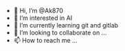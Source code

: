 - 👋 Hi, I’m @Ak870
- 👀 I’m interested in AI
- 🌱 I’m currently learning git and gitlab
- 💞️ I’m looking to collaborate on ...
- 📫 How to reach me ...

<!---
Ak870/Ak870 is a ✨ special ✨ repository because its `README.md` (this file) appears on your GitHub profile.
You can click the Preview link to take a look at your changes.
--->

